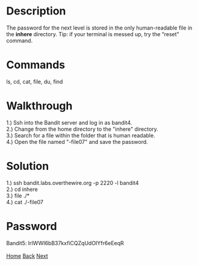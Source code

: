 # Description
The password for the next level is stored in the only human-readable file in the **inhere** directory. Tip: if your terminal is messed up, try the “reset” command.
# Commands
ls, cd, cat, file, du, find
# Walkthrough
1.) Ssh into the Bandit server and log in as bandit4. <br />
2.) Change from the home directory to the "inhere" directory. <br />
3.) Search  for a file within the folder that is human readable. <br />
4.) Open the file named "-file07" and save the password.
# Solution
1.) ssh bandit.labs.overthewire.org -p 2220 -l bandit4 <br />
2.) cd inhere <br />
3.) file ./* <br />
4.) cat ./-file07
# Password
Bandit5: lrIWWI6bB37kxfiCQZqUdOIYfr6eEeqR <br /> <br />
[Home](https://github.com/Spagoooti/OverTheWire-Bandit/blob/main/README.md) [Back](https://github.com/Spagoooti/OverTheWire-Bandit/blob/main/Bandit%200%20-%3E%2010/Bandit%203%20-%3E%204.md) [Next](https://github.com/Spagoooti/OverTheWire-Bandit/blob/main/Bandit%200%20-%3E%2010/Bandit%205%20-%3E%206.md)
